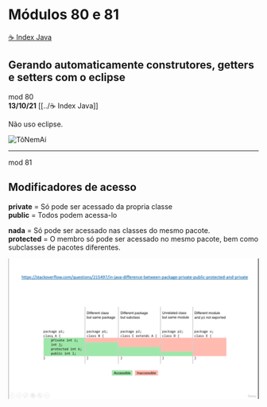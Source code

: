 # Módulos 80 e 81
[☕ Index Java](../☕%20Index%20Java.md)

## Gerando automaticamente construtores, getters e setters com o eclipse

mod 80  
**13/10/21**
[[../☕ Index Java]]

Não uso eclipse.

![TôNemAí](https://c.tenor.com/Hv3bZ2JhthwAAAAC/to-nem-ai-t%C3%B4nem-ai.gif)

----

mod 81  

## Modificadores de acesso

**private** = Só pode ser acessado da propria classe  
**public** = Todos podem acessa-lo  

**nada**  = Só pode ser acessado nas classes do mesmo pacote.  
**protected** = O membro só pode ser acessado no mesmo pacote, bem como subclasses de pacotes diferentes.

<img src="../Images/Screenshot (168).png">
